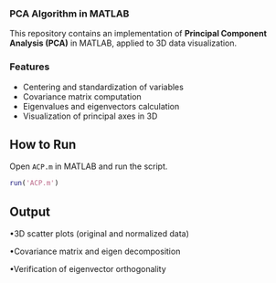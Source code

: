 ### PCA Algorithm in MATLAB

This repository contains an implementation of **Principal Component Analysis (PCA)** in MATLAB, applied to 3D data visualization.

### Features
- Centering and standardization of variables  
- Covariance matrix computation  
- Eigenvalues and eigenvectors calculation  
- Visualization of principal axes in 3D  

## How to Run
Open `ACP.m` in MATLAB and run the script.

```matlab
run('ACP.m')
```

## Output

•3D scatter plots (original and normalized data)

•Covariance matrix and eigen decomposition

•Verification of eigenvector orthogonality

